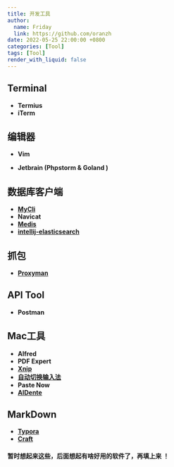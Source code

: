 ```yaml
---
title: 开发工具
author:
  name: Friday
  link: https://github.com/oranzh
date: 2022-05-25 22:00:00 +0800
categories: [Tool]
tags: [Tool]
render_with_liquid: false
---
```




## Terminal

- **Termius**
- **iTerm**


## 编辑器

- **Vim**

- **Jetbrain (Phpstorm  & Goland )**

## 数据库客户端

- **[MyCli](https://www.mycli.net/)**
- **Navicat**
- **[Medis](https://getmedis.com/)**
- **[intellij-elasticsearch](https://www.intellij-elasticsearch.com/)**

## 抓包 
-  **[Proxyman](https://proxyman.io/)**

## API Tool

-  **Postman**

## Mac工具

- **Alfred**
- **PDF Expert**  
- **[Xnip](https://xnipapp.com/)**
- **[自动切换输入法](https://apps.apple.com/cn/app/%E8%87%AA%E5%8A%A8%E5%88%87%E6%8D%A2%E8%BE%93%E5%85%A5%E6%B3%95%E4%B8%93%E4%B8%9A%E7%89%88/id1551531632?mt=12)**
- **Paste Now**
- **[AIDente](https://github.com/davidwernhart/AlDente)**
## MarkDown
- **[Typora](https://typora.io/)**
- **[Craft](https://www.craft.do/)**

#### 暂时想起来这些，后面想起有啥好用的软件了，再填上来 ！







